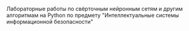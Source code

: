 Лабораторные работы по свёрточным нейронным сетям и другим алгоритмам на Python по предмету "Интеллектуальные системы информационной безопасности"
